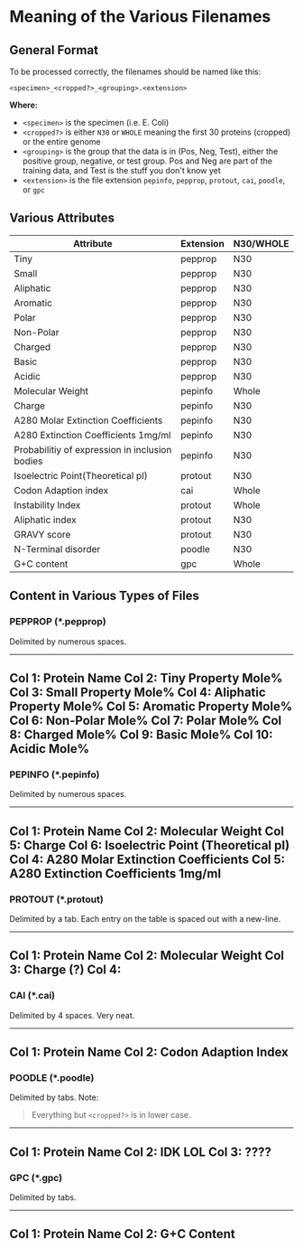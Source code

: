 # Meaning of the Various Filenames

## General Format

To be processed correctly, the filenames should be named like this:

```
<specimen>_<cropped?>_<grouping>.<extension>
```

**Where:**

- `<specimen>` is the specimen (i.e. E. Coli)
- `<cropped?>` is either `N30` or `WHOLE` meaning the first 30 proteins
  (cropped) or the entire genome
- `<grouping>` is the group that the data is in (Pos, Neg, Test), either the
  positive group, negative, or test group. Pos and Neg are part of the training
  data, and Test is the stuff you don't know yet
- `<extension>` is the file extension `pepinfo`, `pepprop`, `protout`, `cai`,
  `poodle`, or `gpc`

## Various Attributes

Attribute | Extension | N30/WHOLE
----------|-----------|----------
Tiny      | pepprop   | N30
Small     | pepprop   | N30
Aliphatic | pepprop   | N30
Aromatic  | pepprop   | N30
Polar     | pepprop   | N30
Non-Polar | pepprop   | N30
Charged   | pepprop   | N30
Basic     | pepprop   | N30
Acidic    | pepprop   | N30
Molecular Weight | pepinfo | Whole
Charge    | pepinfo   | N30
A280 Molar Extinction Coefficients  | pepinfo | N30
A280 Extinction Coefficients 1mg/ml | pepinfo | N30
Probabilitiy of expression in inclusion bodies | pepinfo | N30
Isoelectric Point(Theoretical pI)   | protout | N30
Codon Adaption index | cai     | Whole
Instability Index    | protout | Whole
Aliphatic index      | protout | N30
GRAVY score          | protout | N30
N-Terminal disorder  | poodle  | N30
G+C content          | gpc     | Whole

## Content in Various Types of Files

### PEPPROP (*.pepprop)

Delimited by numerous spaces.

---
Col 1: Protein Name
Col 2: Tiny Property Mole%
Col 3: Small Property Mole%
Col 4: Aliphatic Property Mole%
Col 5: Aromatic Property Mole%
Col 6: Non-Polar Mole%
Col 7: Polar Mole%
Col 8: Charged Mole%
Col 9: Basic Mole%
Col 10: Acidic Mole%
---

### PEPINFO (*.pepinfo)

Delimited by numerous spaces.

---
Col 1: Protein Name
Col 2: Molecular Weight
Col 5: Charge
Col 6: Isoelectric Point (Theoretical pI)
Col 4: A280 Molar Extinction Coefficients
Col 5: A280 Extinction Coefficients 1mg/ml
---

### PROTOUT (*.protout)

Delimited by a tab. Each entry on the table is spaced out with a new-line.

---
Col 1: Protein Name
Col 2: Molecular Weight
Col 3: Charge (?)
Col 4: 
---

### CAI (*.cai)

Delimited by 4 spaces. Very neat.

---
Col 1: Protein Name
Col 2: Codon Adaption Index
---

### POODLE (*.poodle)

Delimited by tabs. Note:

> Everything but `<cropped?>` is in lower case.

---
Col 1: Protein Name
Col 2: IDK LOL
Col 3: ????
---

### GPC (*.gpc)

Delimited by tabs.

---
Col 1: Protein Name
Col 2: G+C Content
---
